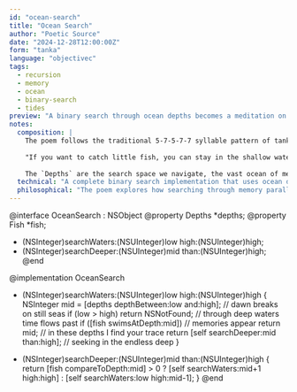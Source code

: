 ```yaml
---
id: "ocean-search"
title: "Ocean Search"
author: "Poetic Source"
date: "2024-12-28T12:00:00Z"
form: "tanka"
language: "objectivec"
tags:
  - recursion
  - memory
  - ocean
  - binary-search
  - tides
preview: "A binary search through ocean depths becomes a meditation on memory and searching, where each comparison draws us deeper into the waters of recollection."
notes:
  composition: |
    The poem follows the traditional 5-7-5-7-7 syllable pattern of tanka, with each line serving both as valid Objective-C code and poetic imagery. The ocean metaphor connects the technical concept of binary search with the emotional journey of seeking memories in deepening waters. Method names like `searchWaters` and `searchDeeper` extend the oceanic theme. The `Fish` represent precious memories to be caught from the depths, echoing David Lynch's quote: 
    
    "If you want to catch little fish, you can stay in the shallow water. But if you want to catch the big fish, you've got to go deeper. Down deep, the fish are more powerful and more pure. They're huge and abstract. And they're very beautiful."
    
    The `Depths` are the search space we navigate, the vast ocean of memory.
  technical: "A complete binary search implementation that uses ocean depths as array indices. The method checks the middle point, then recursively searches either shallower or deeper waters based on the comparison. The base case returns when the target depth is found or the bounds cross."
  philosophical: "The poem explores how searching through memory parallels the way algorithms search through data - both processes involve diving deeper, setting bounds, and recursive exploration. The transformation of binary search into an ocean metaphor, inspired by a quote from David Lynch, suggests that even our most logical structures mirror natural and emotional patterns. Memories, like fish, often lurk in the depths, powerful and elusive. The deeper we search, the more profound the truths we may surface."
---
```

@interface OceanSearch : NSObject
@property Depths *depths;
@property Fish *fish;
- (NSInteger)searchWaters:(NSUInteger)low high:(NSUInteger)high;
- (NSInteger)searchDeeper:(NSUInteger)mid than:(NSUInteger)high;
@end

@implementation OceanSearch

- (NSInteger)searchWaters:(NSUInteger)low high:(NSUInteger)high {
    NSInteger mid = [depths depthBetween:low and:high];  // dawn breaks on still seas
    if (low > high) return NSNotFound;          // through deep waters time flows past
    if ([fish swimsAtDepth:mid])                // memories appear
        return mid;                             // in these depths I find your trace
    return [self searchDeeper:mid than:high];   // seeking in the endless deep
}

- (NSInteger)searchDeeper:(NSUInteger)mid than:(NSUInteger)high {
    return [fish compareToDepth:mid] > 0
        ? [self searchWaters:mid+1 high:high]
        : [self searchWaters:low high:mid-1];
}
@end